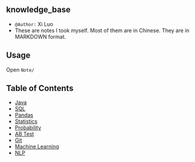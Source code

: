 ## knowledge_base
- `@Author:` Xi Luo
- These are notes I took myself. Most of them are in Chinese. They are in MARKDOWN format.

## Usage
Open `Note/`

## Table of Contents
- [Java](Notes/Java.md)
- [SQL](Notes/SQL.md)
- [Pandas](Notes/Pandas.md)
- [Statistics](Notes/Statistics.md)
- [Probability](Notes/Probability.md)
- [AB Test](Notes/AB%20Test.md)
- [Git](Notes/git.md)
- [Machine Learning](Notes/Machine%20Learning.md)
- [NLP](Notes/NLP.md)
